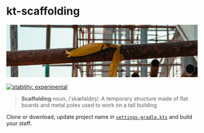 # kt-scaffolding

[![featured.jpg](featured.jpg)](https://unsplash.com/photos/kA-U0M3OsOw)

[![stability: experimental](https://masterminds.github.io/stability/experimental.svg)](https://masterminds.github.io/stability/experimental.html)

> **Scaffolding** noun, /ˈskæfəldɪŋ/: A temporary structure made of flat boards
> and metal poles used to work on a tall building

Clone or download, update project name in [`settings-gradle.kts`](settings.gradle.kts)
and build your staff.